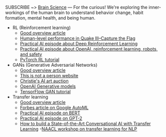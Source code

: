 SUBSCRIBE ~> [Brain Science](https://changelog.com/brainscience) — For the curious! We're exploring the inner-workings of the human brain to understand behavior change, habit formation, mental health, and being human.

- RL (Reinforcement learning)
    - [Good overview article](https://skymind.ai/wiki/deep-reinforcement-learning)
    - [Human-level performance in Quake III–Capture the Flag](https://twitter.com/DeepMindAI/status/1134158019133136896)
    - [Practical AI episode about Deep Reinforcement Learning](https://changelog.com/practicalai/40)
    - [Practical AI episode about OpenAI, reinforcement learning, robots, and safety](https://changelog.com/practicalai/14)
    - [PyTorch RL tutorial](https://pytorch.org/tutorials/intermediate/reinforcement_q_learning.html)
- GANs (Generative Adversarial Networks)
    - [Good overview article](https://skymind.ai/wiki/generative-adversarial-network-gan)
    - [This is not a person website](https://thispersondoesnotexist.com/)
    - [Christie's AI art auction](https://www.christies.com/features/A-collaboration-between-two-artists-one-human-one-a-machine-9332-1.aspx)
    - [OpenAI Generative models](https://openai.com/blog/generative-models/)
    - [TensorFlow GAN tutorial](https://www.tensorflow.org/alpha/tutorials/generative/dcgan)
- Transfer learning
    - [Good overview article](https://blog.fastforwardlabs.com/2018/09/17/deep-learning-is-easy-an-introduction-to-transfer-learning.html)
    - [Forbes article on Google AutoML](https://www.forbes.com/sites/kalevleetaru/2019/05/28/googles-automl-and-bigquery-ml-the-rise-of-one-click-hyperscale-machine-learning/#6380aca32895)
    - [Practical AI episode on BERT](https://changelog.com/practicalai/22)
    - [Practical AI episode on GPT-2](https://changelog.com/practicalai/32)
    - [How to build a State-of-the-Art Conversational AI with Transfer Learning](https://medium.com/huggingface/how-to-build-a-state-of-the-art-conversational-ai-with-transfer-learning-2d818ac26313)
    -[NAACL workshop on transfer learning for NLP](https://twitter.com/seb_ruder/status/1135223959828537344)